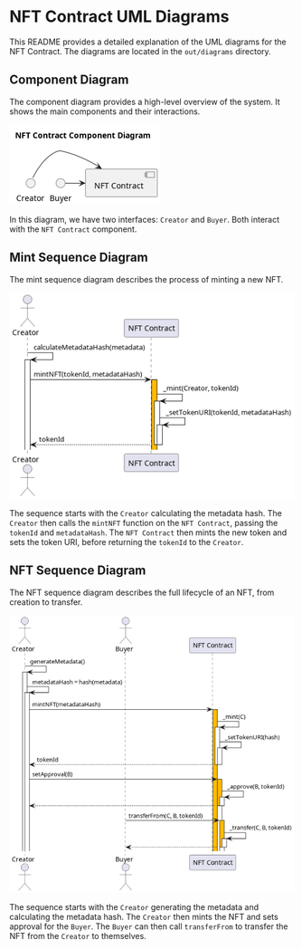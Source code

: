 # NFT Contract UML Diagrams

This README provides a detailed explanation of the UML diagrams for the NFT Contract. The diagrams are located in the `out/diagrams` directory.

## Component Diagram

The component diagram provides a high-level overview of the system. It shows the main components and their interactions.

![NFT Contract Component Diagram](./out/diagrams/component-diagram/component-diagram.png)

In this diagram, we have two interfaces: `Creator` and `Buyer`. Both interact with the `NFT Contract` component.

## Mint Sequence Diagram

The mint sequence diagram describes the process of minting a new NFT.

![Mint Sequence Diagram](./out/diagrams/mint-sequence/mint-sequence.png)

The sequence starts with the `Creator` calculating the metadata hash. The `Creator` then calls the `mintNFT` function on the `NFT Contract`, passing the `tokenId` and `metadataHash`. The `NFT Contract` then mints the new token and sets the token URI, before returning the `tokenId` to the `Creator`.

## NFT Sequence Diagram

The NFT sequence diagram describes the full lifecycle of an NFT, from creation to transfer.

![NFT Sequence Diagram](./out/diagrams/nft-sequence/nft-sequence.png)

The sequence starts with the `Creator` generating the metadata and calculating the metadata hash. The `Creator` then mints the NFT and sets approval for the `Buyer`. The `Buyer` can then call `transferFrom` to transfer the NFT from the `Creator` to themselves.

